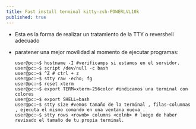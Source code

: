 ```yaml
---
title: Fast install terminal kitty-zsh-POWERLVL10k
published: true
---
```



- Esta es la forma de realizar un tratamiento de la TTY o revershell adecuado
- paratener una mejor movilidad al momento de ejecutar programas:

	```console
	user@pc:~$ hostname -I #verificamps si estamos en el servidor.
	user@pc:~$ script /dev/null -c bash
	user@pc:~$ ^Z # ctrl + z
	user@pc:~$ stty raw -echo; fg
	user@pc:~$ reset xterm
	user@pc:~$ export TERM=xterm-256color #indicamos una terminal con colores
	user@pc:~$ export SHELL=bash
	user@pc:~$ stty size #vemos tamaño de la terminal , filas-columnas , ejecuta el mismo comando en una ventana nueva .
	user@pc:~$ stty rows <rownb> columns <colnb> # luego de haber revisado el tamaño de tu propia terminal.
	```

<span>
<i class="fa fa-copy"></i>
</span>
